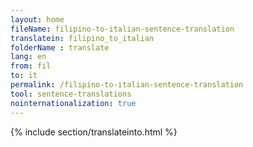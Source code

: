 ```yaml
---
layout: home
fileName: filipino-to-italian-sentence-translation
translatein: filipino_to_italian
folderName : translate
lang: en
from: fil
to: it
permalink: /filipino-to-italian-sentence-translation
tool: sentence-translations
nointernationalization: true
---
```

{% include section/translateinto.html %}
